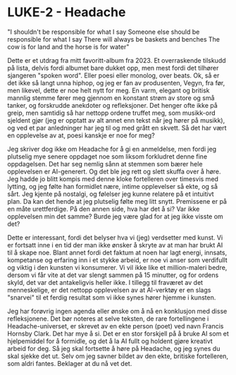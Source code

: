 # LUKE-2 - Headache

"I shouldn't be responsible for what I say
Someone else should be responsible for what I say
There will always be baskets and benches
The cow is for land and the horse is for water"

Dette er et utdrag fra mitt favoritt-album fra 2023. Et overraskende tilskudd på lista, delvis fordi albumet bare dukket opp, men mest fordi det tilhører sjangeren "spoken word". Eller poesi eller monolog, over beats. Ok, så er det ikke så langt unna hiphop, og jeg er fan av produsenten, Vegyn, fra før, men likevel, dette er noe helt nytt for meg. En varm, elegant og britisk mannlig stemme fører meg gjennom en konstant strøm av store og små tanker, og forskrudde anekdoter og refleksjoner. Det henger ofte ikke på greip, men samtidig så har nettopp ordene truffet meg, som musikk-ord sjeldent gjør (jeg er opptatt av alt annet enn tekst når jeg hører på musikk), og ved et par anledninger har jeg til og med grått en skvett. Så det har vært en opplevelse av at, poesi kanskje er noe for meg?

Jeg skriver dog ikke om Headache for å gi en anmeldelse, men fordi jeg plutselig mye senere oppdaget noe som liksom forkludret denne fine oppdagelsen. Det har seg nemlig sånn at stemmen som bærer hele opplevelsen er AI-generert. Og det ble jeg rett og slett skuffa over å høre. Jeg hadde jo blitt kompis med denne kloke fortelleren over timesvis med lytting, og jeg følte han formidlet nære, intime opplevelser så ekte, og så sårt. Jeg kjente på nostalgi, og følelser jeg kunne relatere på et intuitivt plan. Da kan det hende at jeg plutselig følte meg litt snytt. Premissene er på en måte urettferdige. På den annen side, hva har det å si? Var ikke opplevelsen min det samme? Burde jeg være glad for at jeg ikke visste om det?

Dette er interessant, fordi det belyser hva vi (jeg) verdsetter med kunst. Vi er fortsatt inne i en tid der man ikke ønsker å skryte av at man har brukt AI til å skape noe. Blant annet fordi det faktum at noen har lagt energi, innsats, kompetanse og erfaring inn i et stykke arbeid, er noe vi anser som verdifullt og viktig i den kunsten vi konsumerer. Vi vil ikke like et million-maleri bedre, dersom vi får vite at det var slengt sammen på 15 minutter, og for ordens skyld, det var det antakeligvis heller ikke. I tillegg til fraværet av det menneskelige,  er det nettopp opplevelsen av at AI-verktøy er en slags "snarvei" til et ferdig resultat som vi ikke synes hører hjemme i kunsten.

Jeg har forøvrig ingen agenda eller ønske om å nå en konklusjon med disse refleksjonene. Det bør noteres at selve teksten, de rare fortellingene i Headache-universet, er skrevet av en ekte person (poet) ved navn Francis Hornsby Clark. Det har mye å si. Det er en stor forskjell på å bruke AI som et hjelpemiddel for å formidle, og det å la AI fullt og holdent gjøre kreativt arbeid for deg. Så jeg skal fortsette å høre på Headache, og jeg synes du skal sjekke det ut. Selv om jeg savner bildet av den ekte, britiske fortelleren, som aldri fantes. Beklager at du nå vet det.
